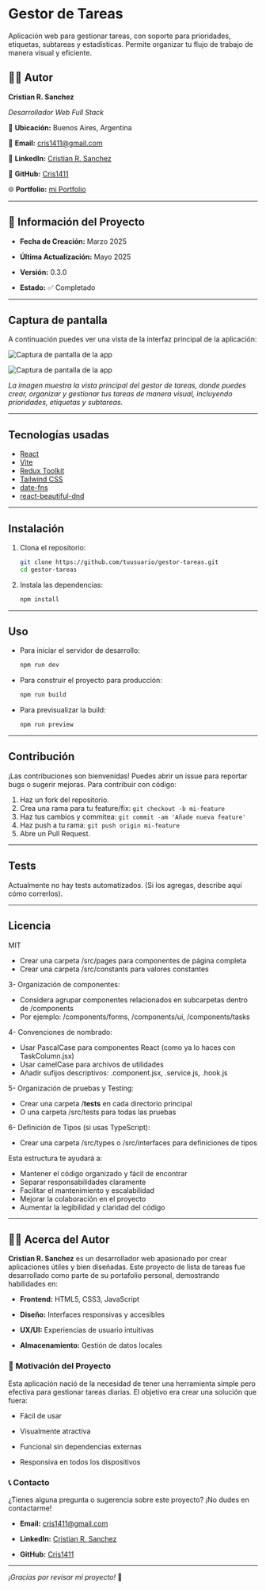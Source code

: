 # Gestor de Tareas

Aplicación web para gestionar tareas, con soporte para prioridades, etiquetas, subtareas y estadísticas. Permite organizar tu flujo de trabajo de manera visual y eficiente.

## 👨‍💻 Autor


**Cristian R. Sanchez**  

*Desarrollador Web Full Stack*



📍 **Ubicación:** Buenos Aires, Argentina  

📧 **Email:** cris1411@gmail.com  

🔗 **LinkedIn:** [Cristian R. Sanchez](https://www.linkedin.com/in/cristian-roberto-sanchez-canesin-044283b7/)  

🐙 **GitHub:** [Cris1411](https://github.com/Cris1411)  

🌐 **Portfolio:** [mi Portfolio](https://cristian-mi-portfolio.netlify.app/)  


---

## 📅 Información del Proyecto


- **Fecha de Creación:** Marzo 2025

- **Última Actualización:** Mayo 2025

- **Versión:** 0.3.0

- **Estado:** ✅ Completado


---


## Captura de pantalla

A continuación puedes ver una vista de la interfaz principal de la aplicación:

![Captura de pantalla de la app](./assets/capturaGestorTareas.png)  

![Captura de pantalla de la app](./assets/captura-web.png)  

*La imagen muestra la vista principal del gestor de tareas, donde puedes crear, organizar y gestionar tus tareas de manera visual, incluyendo prioridades, etiquetas y subtareas.*

---

## Tecnologías usadas

- [React](https://reactjs.org/)
- [Vite](https://vitejs.dev/)
- [Redux Toolkit](https://redux-toolkit.js.org/)
- [Tailwind CSS](https://tailwindcss.com/)
- [date-fns](https://date-fns.org/)
- [react-beautiful-dnd](https://github.com/atlassian/react-beautiful-dnd)

---

## Instalación

1. Clona el repositorio:
   ```sh
   git clone https://github.com/tuusuario/gestor-tareas.git
   cd gestor-tareas
   ```
2. Instala las dependencias:
   ```sh
   npm install
   ```

---

## Uso

- Para iniciar el servidor de desarrollo:
  ```sh
  npm run dev
  ```
- Para construir el proyecto para producción:
  ```sh
  npm run build
  ```
- Para previsualizar la build:
  ```sh
  npm run preview
  ```

---

## Contribución

¡Las contribuciones son bienvenidas!
Puedes abrir un issue para reportar bugs o sugerir mejoras.
Para contribuir con código:

1. Haz un fork del repositorio.
2. Crea una rama para tu feature/fix: `git checkout -b mi-feature`
3. Haz tus cambios y commitea: `git commit -am 'Añade nueva feature'`
4. Haz push a tu rama: `git push origin mi-feature`
5. Abre un Pull Request.

---

## Tests

Actualmente no hay tests automatizados.
(Si los agregas, describe aquí cómo correrlos).

---

## Licencia

MIT

- Crear una carpeta /src/pages para componentes de página completa
- Crear una carpeta /src/constants para valores constantes

3- Organización de componentes:
- Considera agrupar componentes relacionados en subcarpetas dentro de /components
- Por ejemplo: /components/forms, /components/ui, /components/tasks

4- Convenciones de nombrado:
- Usar PascalCase para componentes React (como ya lo haces con TaskColumn.jsx)
- Usar camelCase para archivos de utilidades
- Añadir sufijos descriptivos: .component.jsx, .service.js, .hook.js

5- Organización de pruebas y Testing:
- Crear una carpeta /__tests__ en cada directorio principal
- O una carpeta /src/tests para todas las pruebas

6- Definición de Tipos (si usas TypeScript):
- Crear una carpeta /src/types o /src/interfaces para definiciones de tipos

Esta estructura te ayudará a:

- Mantener el código organizado y fácil de encontrar
- Separar responsabilidades claramente
- Facilitar el mantenimiento y escalabilidad
- Mejorar la colaboración en el proyecto
- Aumentar la legibilidad y claridad del código

---


## 👨‍💻 Acerca del Autor


**Cristian R. Sanchez** es un desarrollador web apasionado por crear aplicaciones útiles y bien diseñadas. Este proyecto de lista de tareas fue desarrollado como parte de su portafolio personal, demostrando habilidades en:


- **Frontend:** HTML5, CSS3, JavaScript

- **Diseño:** Interfaces responsivas y accesibles

- **UX/UI:** Experiencias de usuario intuitivas

- **Almacenamiento:** Gestión de datos locales


### 🎯 Motivación del Proyecto

Esta aplicación nació de la necesidad de tener una herramienta simple pero efectiva para gestionar tareas diarias. El objetivo era crear una solución que fuera:

- Fácil de usar

- Visualmente atractiva

- Funcional sin dependencias externas

- Responsiva en todos los dispositivos


### 📞 Contacto

¿Tienes alguna pregunta o sugerencia sobre este proyecto? ¡No dudes en contactarme!


- **Email:** cris1411@gmail.com

- **LinkedIn:** [Cristian R. Sanchez](https://www.linkedin.com/in/cristian-roberto-sanchez-canesin-044283b7/)

- **GitHub:** [Cris1411](https://github.com/Cris1411)


---

*¡Gracias por revisar mi proyecto!* 🚀